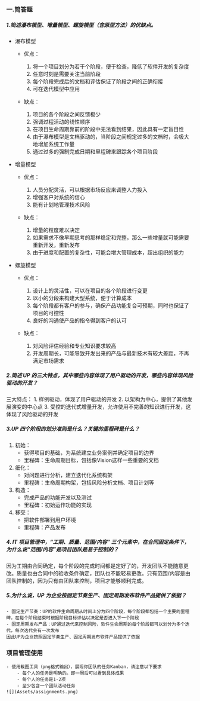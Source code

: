 ﻿### 一.简答题

##### 1.简述瀑布模型、增量模型、螺旋模型（含原型方法）的优缺点。

- 瀑布模型

    - 优点：
        1. 将一个项目划分为若干个阶段，便于检查，降低了软件开发的复杂度
        2. 任意时刻是需要关注当前阶段
        3. 每个阶段完成后的文档和评估保证了阶段之间的正确衔接
        4. 可在迭代模型中应用

    - 缺点：
        1. 项目的各个阶段之间反馈极少
        2. 强调过程活动的线性顺序
        3. 在项目生命周期靠前的阶段中无法看到结果，因此具有一定盲目性
        4. 由于瀑布模型是文档驱动的，当阶段之间规定过多的文档时，会极大地增加系统工作量
        5. 通过过多的强制完成日期和里程碑来跟踪各个项目阶段

- 增量模型
    - 优点：
        1. 人员分配灵活，可以根据市场反应来调整人力投入
        2. 增强客户对系统的信心
        2. 能有计划地管理技术风险

    - 缺点：
        1. 增量的粒度难以决定
        2. 如果需求不像早期思考的那样稳定和完整，那么一些增量就可能需要重新开发，重新发布
        3. 由于进度和配置的复杂性，可能会增大管理成本，超出组织的能力

- 螺旋模型
    - 优点：
        1. 设计上的灵活性，可以在项目的各个阶段进行变更
        2. 以小的分段来构建大型系统，便于计算成本
        3. 每个阶段都有客户的参与，确保产品功能复合可预期，同时也保证了项目的可控性
        4. 良好的沟通使产品的指令得到客户的认可
        
    - 缺点：
        1. 对风险评估经验和专业知识要求较高
        2. 开发周期长，可能导致开发出来的产品与最新技术有较大差距，不再满足市场需求

 
##### 2.简述 UP 的三大特点，其中哪些内容体现了用户驱动的开发，哪些内容体现风险驱动的开发？

三大特点：
    1. 样例驱动，体现了用户驱动的开发
    2. 以架构为中心，提供了其他发展演变的中心点
    3. 受控的迭代式增量开发，允许使用不完善的知识进行开发，这体现了风险驱动的开发

##### 3.UP 四个阶段的划分准则是什么？关键的里程碑是什么？

1. 初始：
    - 获得项目的基础，为系统建立业务案例并确定项目的边界
    - 里程碑：生命周期目标，包括像Vision这样一些重要的文档
2. 细化：
    - 对问题进行分析，建立迭代化系统构架
    - 里程碑：生命周期构架，包括风险分析文档、项目计划等
3. 构造：
    - 完成产品的功能开发以及测试
    - 里程碑：初始运作功能的实现
4. 移交：
    - 把软件部署到用户环境
    - 里程碑：产品发布

 
##### 4. IT 项目管理中，“工期、质量、范围/内容” 三个元素中，在合同固定条件下，为什么说“范围/内容”是项目团队是易于控制的？

因为工期由合同确定，每个阶段的完成时间都是定好了的，开发团队不能随意更改。质量也由合同中的验收条件确定，团队也不能轻易更改。只有范围/内容是由团队控制的，因为只有由团队来控制，项目才能够顺利完成。

 

##### 5.为什么说，UP 为企业按固定节奏生产、固定周期发布软件产品提供了依据？
    - 固定生产节奏：UP的软件生命周期从时间上分为四个阶段，每个阶段都包括一个主要的里程碑，在每个阶段结束时根据阶段目标评估以决定是否进入下一个阶段
    - 固定周期发布产品：UP通过迭代来控制风险，软件生命周期的每个阶段都可以划分为多个迭代，每次迭代会有一次发布
    因此UP为企业按照固定节奏生产、固定周期发布软件产品提供了依据

### 项目管理使用
    - 使用截图工具（png格式输出），展现你团队的任务Kanban，请注意以下要求
        - 每个人的任务是明确的。即一周后可以看到具体成果
        - 每个人的任务是1-2项
        - 至少包含一个团队活动任务
    ![](Assets/assignments.png)